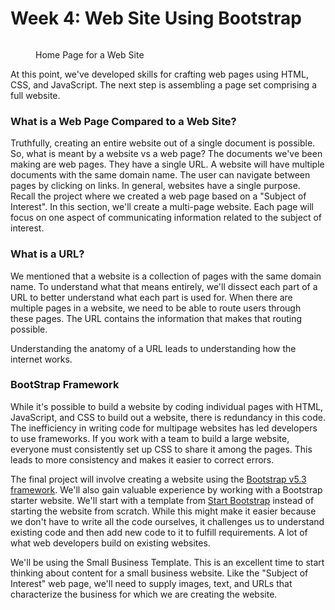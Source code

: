 # Week 4: Web Site Using Bootstrap

<figure><img src="../.gitbook/assets/intro-bootstrap.avif" alt=""><figcaption><p>Home Page for a Web Site</p></figcaption></figure>

At this point, we've developed skills for crafting web pages using HTML, CSS, and JavaScript. The next step is assembling a page set comprising a full website. &#x20;

### What is a Web Page Compared to a Web Site?

Truthfully, creating an entire website out of a single document is possible. So, what is meant by a website vs a web page?  The documents we've been making are web pages.  They have a single URL.  A website will have multiple documents with the same domain name.  The user can navigate between pages by clicking on links.  In general, websites have a single purpose.  Recall the project where we created a web page based on a "Subject of Interest".  In this section, we'll create a multi-page website.  Each page will focus on one aspect of communicating information related to the subject of interest.

### What is a URL?

We mentioned that a website is a collection of pages with the same domain name. To understand what that means entirely, we'll dissect each part of a URL to better understand what each part is used for. When there are multiple pages in a website, we need to be able to route users through these pages. The URL contains the information that makes that routing possible.

Understanding the anatomy of a URL leads to understanding how the internet works.

### BootStrap Framework

While it's possible to build a website by coding individual pages with HTML, JavaScript, and CSS to build out a website, there is redundancy in this code.   The inefficiency in writing code for multipage websites has led developers to use frameworks.  If you work with a team to build a large website, everyone must consistently set up CSS to share it among the pages.  This leads to more consistency and makes it easier to correct errors.

The final project will involve creating a website using the [Bootstrap v5.3 framework](https://getbootstrap.com/).  We'll also gain valuable experience by working with a Bootstrap starter website.  We'll start with a template from [Start Bootstrap](https://startbootstrap.com/) instead of starting the website from scratch.  While this might make it easier because we don't have to write all the code ourselves, it challenges us to understand existing code and then add new code to it to fulfill requirements.  A lot of what web developers build on existing websites.

We'll be using the Small Business Template.  This is an excellent time to start thinking about content for a small business website.  Like the "Subject of Interest" web page, we'll need to supply images, text, and URLs that characterize the business for which we are creating the website.
